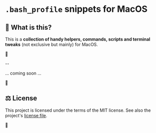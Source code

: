 # `.bash_profile` snippets for MacOS

## 🤨 What is this?

This is a **collection of handy helpers, commands, scripts and terminal tweaks** (not exclusive but mainly) for MacOS.



--

… coming soon …

🛴

## ⚖️ License

This project is licensed under the terms of the MIT license. See also the project's [license file](./LICENSE).

💋
